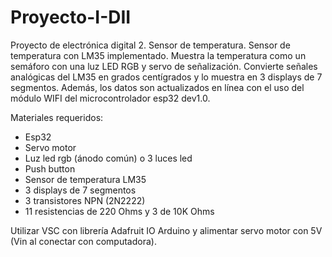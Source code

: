 # Proyecto-I-DII
Proyecto de electrónica digital 2. Sensor de temperatura.
Sensor de temperatura con LM35 implementado. Muestra la temperatura como un semáforo con una luz LED RGB y servo de señalización. Convierte señales analógicas del LM35 en grados centígrados y lo muestra en 3 displays de 7 segmentos. Además, los datos son actualizados en línea con el uso del módulo WIFI del microcontrolador esp32 dev1.0.

Materiales requeridos:
- Esp32
- Servo motor
- Luz led rgb (ánodo común) o 3 luces led
- Push button
- Sensor de temperatura LM35
- 3 displays de 7 segmentos
- 3 transistores NPN (2N2222)
- 11 resistencias de 220 Ohms y 3 de 10K Ohms

Utilizar VSC con librería Adafruit IO Arduino y alimentar servo motor con 5V (Vin al conectar con computadora).

